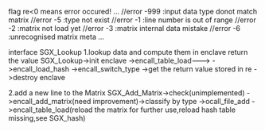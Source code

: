 flag re<0 means error occured!
...
//error -999    :input data type donot match matrix
//error -5      :type not exist
//error -1      :line number is out of range
//error -2      :matrix not load yet
//error -3      :matrix internal data mistake
//error -6	:unrecognised matrix meta
...

interface SGX_Lookup
1.lookup data and compute them in enclave return the value
SGX_Lookup->init enclave
	  ->encall_table_load--->
	  ->encall_load_hash
	  ->encall_switch_type
	  ->get the return value stored in re
	  ->destroy enclave

2.add a new line to the Matrix 
SGX_Add_Matrix->check(unimplemented)
	      ->encall_add_matrix(need improvement)->classify by type
						   ->ocall_file_add
						   ->encall_table_load(reload the matrix for further use,reload hash table missing,see SGX_hash)
